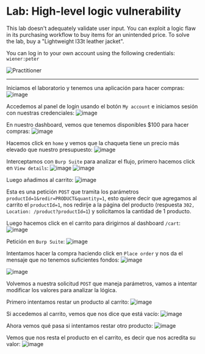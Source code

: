 # Lab: High-level logic vulnerability

This lab doesn't adequately validate user input. You can exploit a logic flaw in its purchasing workflow to buy items for an unintended price. To solve the lab, buy a "Lightweight l33t leather jacket".

You can log in to your own account using the following credentials: `wiener:peter`

![Practitioner](https://img.shields.io/badge/level-Apprentice-green)  

---

Iniciamos el laboratorio y tenemos una aplicación para hacer compras:
![image](https://github.com/user-attachments/assets/bd1c8c1c-44ea-497e-b431-feb5d61aaf68)

Accedemos al panel de login usando el botón `My account` e iniciamos sesión con nuestras credenciales:
![image](https://github.com/user-attachments/assets/84a9859b-2751-4922-aba7-beb0fe37b181)

En nuestro dashboard, vemos que tenemos disponibles $100 para hacer compras:
![image](https://github.com/user-attachments/assets/66342365-edac-4430-bcee-38bb4c9f8f82)

Hacemos click en `home` y vemos que la chaqueta tiene un precio más elevado que nuestro presupuesto:
![image](https://github.com/user-attachments/assets/1f059599-44dd-4cfd-9b68-09d91d570e8a)


Interceptamos con `Burp Suite` para analizar el flujo, primero hacemos click en `View details`:
![image](https://github.com/user-attachments/assets/e8e1610c-ad0e-453e-a183-9eba049dd3c0)
![image](https://github.com/user-attachments/assets/12a54f4e-55ff-4d74-a1a4-8730d78f6b99)

Luego añadimos al carrito:
![image](https://github.com/user-attachments/assets/f9db3926-9cea-44de-900c-36eafa183791)

Esta es una petición `POST` que tramita los parámetros `productId=1&redir=PRODUCT&quantity=1`, esto quiere decir que agregamos al carrito el `productId=1`, nos redirije a la página del producto (respuesta `302, Location: /product?productId=1`) y solicitamos la cantidad de 1 producto.

Luego hacemos click en el carrito para dirigirnos al dashboard `/cart`:
![image](https://github.com/user-attachments/assets/04b3d0cb-0815-4e2b-bd25-cf092abf3fc0)

Petición en `Burp Suite`:
![image](https://github.com/user-attachments/assets/572c1999-5b61-4013-bf34-82c6b8314f09)

Intentamos hacer la compra haciendo click en `Place order` y nos da el mensaje que no tenemos suficientes fondos:
![image](https://github.com/user-attachments/assets/657af2eb-d97f-498a-8297-a12a53edadf1)

![image](https://github.com/user-attachments/assets/0c380419-8bd9-47ee-9255-2091a64995b4)


Volvemos a nuestra solicitud `POST` que maneja parámetros, vamos a intentar modificar los valores para analizar la lógica.

Primero intentamos restar un producto al carrito:
![image](https://github.com/user-attachments/assets/d059c5fc-163e-47c4-8cf1-0848a4c3b81a)

Si accedemos al carrito, vemos que nos dice que está vacío:
![image](https://github.com/user-attachments/assets/0b221cbc-99c9-47b7-8ff5-ae48e09a397e)

Ahora vemos qué pasa si intentamos restar otro producto:
![image](https://github.com/user-attachments/assets/b5111a36-38fb-4901-a95e-8587ca954ed4)

Vemos que nos resta el producto en el carrito, es decir que nos acredita su valor:
![image](https://github.com/user-attachments/assets/7b719c51-ddeb-4257-8122-fd77f01edd4b)
















